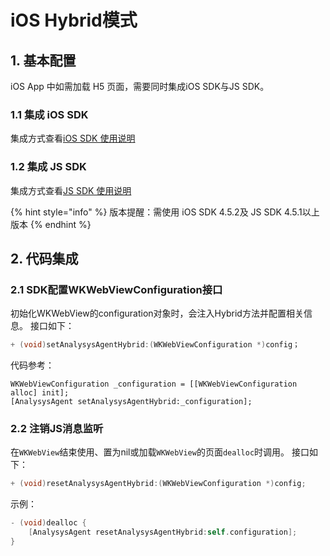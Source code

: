 # iOS Hybrid模式

## 1. 基本配置

iOS App 中如需加载 H5 页面，需要同时集成iOS SDK与JS SDK。

### 1.1 集成 iOS SDK

集成方式查看[iOS SDK 使用说明](https://docs.analysys.cn/ark/integration/sdk/ios)

### 1.2 集成 JS SDK

集成方式查看[JS SDK 使用说明](https://docs.analysys.cn/ark/integration/sdk/js)

{% hint style="info" %}
版本提醒：需使用 iOS SDK 4.5.2及 JS SDK 4.5.1以上版本
{% endhint %}

## 2. 代码集成

### 2.1 SDK配置WKWebViewConfiguration接口

初始化WKWebView的configuration对象时，会注入Hybrid方法并配置相关信息。 接口如下：

```objectivec
+ (void)setAnalysysAgentHybrid:(WKWebViewConfiguration *)config；
```

代码参考：

```text
WKWebViewConfiguration _configuration = [[WKWebViewConfiguration alloc] init];
[AnalysysAgent setAnalysysAgentHybrid:_configuration];
```

### 2.2 注销JS消息监听

在`WKWebView`结束使用、置为nil或加载`WKWebView`的页面`dealloc`时调用。 接口如下：

```objectivec
+ (void)resetAnalysysAgentHybrid:(WKWebViewConfiguration *)config;
```

示例：

```objectivec
- (void)dealloc {
    [AnalysysAgent resetAnalysysAgentHybrid:self.configuration];
}
```

